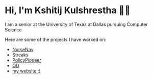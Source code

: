 <!--
**K-Kulshrestha/K-Kulshrestha** is a ✨ _special_ ✨ repository because its `README.md` (this file) appears on your GitHub profile.
-->
<h1 align="left">Hi, I'm Kshitij Kulshrestha 👋🏽</h1>
<p align="left">I am a senior at the University of Texas at Dallas pursuing Computer Science</p>
<p align="left">Here are some of the projects I have worked on:</p>
<ul>
  <li><a href="https://github.com/SriNethala317/NurseNav">NurseNav</a></li>
  <li><a href="https://github.com/K-Kulshrestha/Streaks">Streaks</a></li>
  <li><a href="https://github.com/K-Kulshrestha/PolicyPioneer">PolicyPioneer</a></li>
  <li><a href="https://github.com/SriNethala317/AxccessHackathon2024">OD</a></li>
  <li><a href="https://k-kulshrestha.github.io/">my website :)</a></li>
</ul>

